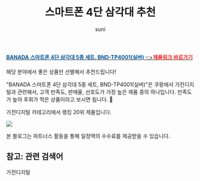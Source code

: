 ﻿---
layout: post
title:  "스마트폰 4단 삼각대 추천" 
author: suni
categories: [ 가전디지털 ]
tags: []
image: https://static.coupangcdn.com/image/retail/images/693550473090682-5b1e33ca-a149-47b0-8f6e-b32a2b889707.jpg 
description: "쿠팡에서 관련 상품으로 가장 고객 선호도가 높은 제품 중 하나입니다."
---
<a href="https://link.coupang.com/re/AFFSDP?lptag=AF5011742&pageKey=46496973&itemId=164971482&vendorItemId=3390275546&traceid=V0-113-826694e9aecc07ed"><b><font color='#01579B'>BANADA 스마트폰 4단 삼각대 5종 세트, BND-TP4001(실버) </font></b>👈<b><font color='#f71919'> 제품링크 바로가기</font></b></a>

해당 분야에서 좋은 상품만 선별해서 추천드립니다!

"BANADA 스마트폰 4단 삼각대 5종 세트, BND-TP4001(실버)"은 쿠팡에서 가전디지털과 관련해서, 고객 만족도, 판매율, 선호도가 가장 높은 제품 중의 하나입니다.
만족도가 높아 후회가 적은 상품이라고 보시면 됩니다. 🙂

가전디지털 카테고리에서 랭킹  20위 제품입니다. 

<a href="https://link.coupang.com/re/AFFSDP?lptag=AF5011742&pageKey=46496973&itemId=164971482&vendorItemId=3390275546&traceid=V0-113-826694e9aecc07ed"> <img src="https://static.coupangcdn.com/image/retail/images/693550473090682-5b1e33ca-a149-47b0-8f6e-b32a2b889707.jpg"></a>

본 블로그는 파트너스 활동을 통해 일정액의 수수료를 제공받을 수 있습니다.

## 참고: 관련 검색어    
가전디지털